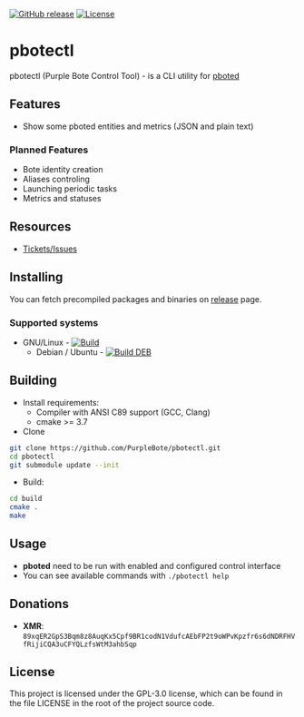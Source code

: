 [![GitHub release](https://img.shields.io/github/release/PurpleBote/pbotectl.svg?label=latest%20release)](https://github.com/PurpleBote/pbotectl/releases/latest)
[![License](https://img.shields.io/github/license/PurpleBote/pbotectl.svg)](https://github.com/PurpleBote/pbotectl/blob/master/LICENSE)

# pbotectl

pbotectl (Purple Bote Control Tool) - is a CLI utility for [pboted](https://github.com/PurpleBote/pboted)

## Features

- Show some pboted entities and metrics (JSON and plain text)

### Planned Features

- Bote identity creation
- Aliases controling
- Launching periodic tasks
- Metrics and statuses

## Resources

* [Tickets/Issues](https://github.com/PurpleBote/pbotectl/issues)

## Installing

You can fetch precompiled packages and binaries on [release](https://github.com/PurpleBote/pbotectl/releases/latest) page.

### Supported systems

- GNU/Linux - [![Build](https://github.com/PurpleBote/pbotectl/actions/workflows/build.yml/badge.svg)](https://github.com/PurpleBote/pbotectl/actions/workflows/build.yml)
  - Debian / Ubuntu - [![Build DEB](https://github.com/PurpleBote/pbotectl/actions/workflows/build-deb.yml/badge.svg)](https://github.com/PurpleBote/pbotectl/actions/workflows/build-deb.yml)

## Building

- Install requirements:
    - Compiler with ANSI C89 support (GCC, Clang)
    - cmake >= 3.7
- Clone

```sh
git clone https://github.com/PurpleBote/pbotectl.git
cd pbotectl
git submodule update --init
```

- Build:

```bash
cd build
cmake .
make
```

## Usage

- **pboted** need to be run with enabled and configured control interface
- You can see available commands with `./pbotectl help`

## Donations

- **XMR**: `89xqER2GpS3Bqm8z8AuqKx5Cpf9BR1codN1VdufcAEbFP2t9oWPvKpzfr6s6dNDRFHVfRijiCQA3uCFYQLzfsWtM3ahbSqp`

## License

This project is licensed under the GPL-3.0 license, which can be found in the file LICENSE in the root of the project source code.
